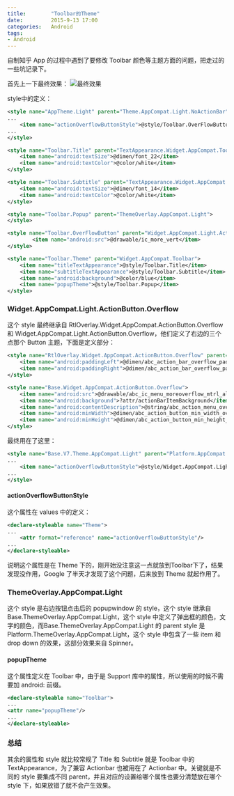 ```yaml
---
title:        "Toolbar的Theme"
date:         2015-9-13 17:00
categories:   Android
tags:
- Android
---
```


自制知乎 App 的过程中遇到了要修改 Toolbar 颜色等主题方面的问题，把走过的一些坑记录下。

<!--more-->

首先上一下最终效果：
![最终效果](http://7xisp0.com1.z0.glb.clouddn.com/toolbar_exercise_final.png)

style中的定义：
```xml
<style name="AppTheme.Light" parent="Theme.AppCompat.Light.NoActionBar">
...
	<item name="actionOverflowButtonStyle">@style/Toolbar.OverFlowButton</item>
...
</style>

<style name="Toolbar.Title" parent="TextAppearance.Widget.AppCompat.Toolbar.Title">
    <item name="android:textSize">@dimen/font_22</item>
    <item name="android:textColor">@color/white</item>
</style>

<style name="Toolbar.Subtitle" parent="TextAppearance.Widget.AppCompat.Toolbar.Title">
	<item name="android:textSize">@dimen/font_14</item>
	<item name="android:textColor">@color/white</item>
</style>

<style name="Toolbar.Popup" parent="ThemeOverlay.AppCompat.Light">
</style>

<style name="Toolbar.OverFlowButton" parent="Widget.AppCompat.Light.ActionButton.Overflow">
        <item name="android:src">@drawable/ic_more_vert</item>
</style>

<style name="Toolbar.Theme" parent="Widget.AppCompat.Toolbar">
    <item name="titleTextAppearance">@style/Toolbar.Title</item>
    <item name="subtitleTextAppearance">@style/Toolbar.Subtitle</item>
    <item name="android:background">@color/blue</item>
    <item name="popupTheme">@style/Toolbar.Popup</item>
</style>
```

### Widget.AppCompat.Light.ActionButton.Overflow
这个 style 最终继承自 RtlOverlay.Widget.AppCompat.ActionButton.Overflow 和 Widget.AppCompat.Light.ActionButton.Overflow，他们定义了右边的三个点那个 Button 主题，下面是定义部分：
```xml
<style name="RtlOverlay.Widget.AppCompat.ActionButton.Overflow" parent="Base.Widget.AppCompat.ActionButton.Overflow">
    <item name="android:paddingLeft">@dimen/abc_action_bar_overflow_padding_start_material</item>
    <item name="android:paddingRight">@dimen/abc_action_bar_overflow_padding_end_material</item>
</style>

<style name="Base.Widget.AppCompat.ActionButton.Overflow">
    <item name="android:src">@drawable/abc_ic_menu_moreoverflow_mtrl_alpha</item>
    <item name="android:background">?attr/actionBarItemBackground</item>
    <item name="android:contentDescription">@string/abc_action_menu_overflow_description</item>
    <item name="android:minWidth">@dimen/abc_action_button_min_width_overflow_material</item>
    <item name="android:minHeight">@dimen/abc_action_button_min_height_material</item>
</style>
```

最终用在了这里：

```xml
<style name="Base.V7.Theme.AppCompat.Light" parent="Platform.AppCompat.Light">
...
	<item name="actionOverflowButtonStyle">@style/Widget.AppCompat.Light.ActionButton.Overflow</item>
...
</style>
```

#### actionOverflowButtonStyle
这个属性在 values 中的定义：
```xml
<declare-styleable name="Theme">
...
	<attr format="reference" name="actionOverflowButtonStyle"/>
...
</declare-styleable>
```
说明这个属性是在 Theme 下的，刚开始没注意这一点就放到Toolbar下了，结果发现没作用，Google 了半天才发现了这个问题，后来放到 Theme 就起作用了。

### ThemeOverlay.AppCompat.Light

这个 style 是右边按钮点击后的 popupwindow 的 style，这个 style 继承自 Base.ThemeOverlay.AppCompat.Light，这个 style 中定义了弹出框的颜色，文字的颜色，而Base.ThemeOverlay.AppCompat.Light 的 parent style 是 Platform.ThemeOverlay.AppCompat.Light，这个 style 中包含了一些 item 和 drop down 的效果，这部分效果来自 Spinner。

#### popupTheme
这个属性定义在 Toolbar 中，由于是 Support 库中的属性，所以使用的时候不需要加 android: 前缀。
```xml
<declare-styleable name="Toolbar">
...
<attr name="popupTheme"/>
...
</declare-styleable>
```

### 总结
其余的属性和 style 就比较常规了 Title 和 Subtitle 就是 Toolbar 中的 TextAppearance，为了兼容 Actionbar 也被用在了 Actionbar 中。关键就是不同的 style 要集成不同 parent，并且对应的设置给哪个属性也要分清楚放在哪个 style 下，如果放错了就不会产生效果。